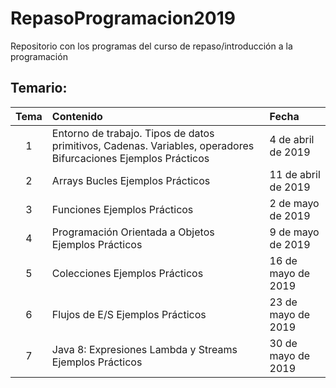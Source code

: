 # RepasoProgramacion2019
Repositorio con los programas del curso de repaso/introducción a la programación

## Temario:

| Tema | Contenido | Fecha |
| :-------: | :------ | :----- |
| 1   | Entorno de trabajo. Tipos de datos primitivos, Cadenas. Variables, operadores Bifurcaciones Ejemplos Prácticos | 4 de abril de 2019 |
| 2   | Arrays Bucles Ejemplos Prácticos | 11 de abril de 2019 |
| 3   | Funciones Ejemplos Prácticos | 2 de mayo de 2019 |
| 4   | Programación Orientada a Objetos Ejemplos Prácticos | 9 de mayo de 2019 |
| 5   | Colecciones Ejemplos Prácticos | 16 de mayo de 2019 |
| 6   | Flujos de E/S Ejemplos Prácticos | 23 de mayo de 2019 |
| 7   | Java 8: Expresiones Lambda y Streams Ejemplos Prácticos | 30 de mayo de 2019 |

